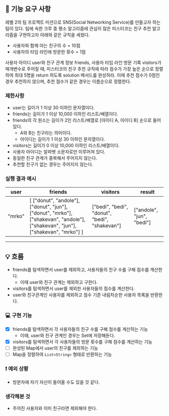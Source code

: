 ## 🚀 기능 요구 사항

레벨 2의 팀 프로젝트 미션으로 SNS(Social Networking Service)를 만들고자 하는 팀이 있다. 팀에 속한 크루 중 평소 알고리즘에 관심이 많은 미스터코는 친구 추천 알고리즘을 구현하고자 아래와 같은 규칙을 세웠다.

- 사용자와 함께 아는 친구의 수 = 10점 
- 사용자의 타임 라인에 방문한 횟수 = 1점

사용자 아이디 user와 친구 관계 정보 friends, 사용자 타임 라인 방문 기록 visitors가 매개변수로 주어질 때, 미스터코의 친구 추천 규칙에 따라 점수가 가장 높은 순으로 정렬하여 최대 5명을 return 하도록 solution 메서드를 완성하라. 이때 추천 점수가 0점인 경우 추천하지 않으며, 추천 점수가 같은 경우는 이름순으로 정렬한다.

### 제한사항

- user는 길이가 1 이상 30 이하인 문자열이다.
- friends는 길이가 1 이상 10,000 이하인 리스트/배열이다.
- friends의 각 원소는 길이가 2인 리스트/배열로 [아이디 A, 아이디 B] 순으로 들어있다.
  - A와 B는 친구라는 의미이다.
  - 아이디는 길이가 1 이상 30 이하인 문자열이다.
- visitors는 길이가 0 이상 10,000 이하인 리스트/배열이다.
- 사용자 아이디는 알파벳 소문자로만 이루어져 있다.
- 동일한 친구 관계가 중복해서 주어지지 않는다.
- 추천할 친구가 없는 경우는 주어지지 않는다.

### 실행 결과 예시

| user | friends | visitors | result |
| --- | --- | --- | --- |
| "mrko" | [ ["donut", "andole"], ["donut", "jun"], ["donut", "mrko"], ["shakevan", "andole"], ["shakevan", "jun"], ["shakevan", "mrko"] ] | ["bedi", "bedi", "donut", "bedi", "shakevan"] | ["andole", "jun", "bedi"] |

---

## 💡 흐름
- friends를 탐색하면서 user를 제외하고, 사용자들의 친구 수를 구해 점수를 계산한다.
  - 이때 user와 친구 관계는 제외하고 구한다.
- visitors를 탐색하면서 user를 제외한 사용자들의 점수를 계산한다.
- user와 친구관계인 사용자를 제외하고 점수 기준 내림차순한 사용자 목록을 반환한다.

### 💻 구현 기능

- [x] friends를 탐색하면서 각 사용자들의 친구 수를 구해 점수를 계산하는 기능
  - 이때, user와 친구 관계인 경우는 Set에 저장해둔다.
- [x] visitors를 탐색하면서 각 사용자들의 방문 횟수를 구해 점수를 계산하는 기능
- [ ] 완성된 Map에서 user의 친구를 제외하는 기능
- [ ] Map을 정렬하여 `List<String>` 형태로 반환하는 기능

### ❗️ 예외 상황
- 방문자에 자기 자신이 들어올 수도 있을 것 같다.

### 생각해본 것
- 주어진 사용자와 이미 친구라면 제외해야 한다.